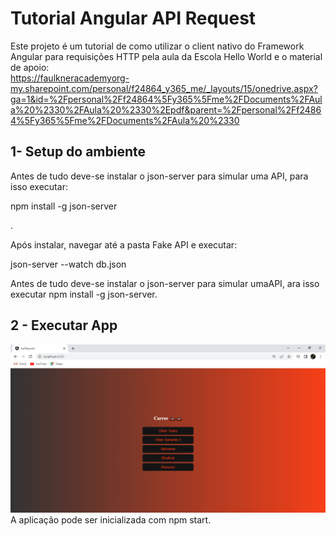 # Tutorial Angular API Request

Este projeto é um tutorial de como utilizar o client nativo do Framework Angular para requisições HTTP pela aula da Escola Hello World e o material de apoio:</br> https://faulkneracademyorg-my.sharepoint.com/personal/f24864_y365_me/_layouts/15/onedrive.aspx?ga=1&id=%2Fpersonal%2Ff24864%5Fy365%5Fme%2FDocuments%2FAula%20%2330%2FAula%20%2330%2Epdf&parent=%2Fpersonal%2Ff24864%5Fy365%5Fme%2FDocuments%2FAula%20%2330

## 1- Setup do ambiente

Antes de tudo deve-se instalar o json-server para simular uma API, para isso executar: <p>npm install -g json-server</p>.

Após instalar, navegar até a pasta Fake API e executar: <p>json-server --watch db.json</p>

Antes de tudo deve-se instalar o json-server para simular umaAPI, ara isso executar npm install -g json-server.

## 2 - Executar App
<img src="/src/assets/Rest.png" alt="">
A aplicação pode ser inicializada com npm start.
